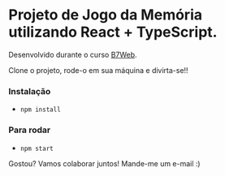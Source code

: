 # Projeto de Jogo da Memória utilizando React + TypeScript.

Desenvolvido durante o curso [B7Web](https://b7web.com.br).

Clone o projeto, rode-o em sua máquina e divirta-se!!

### Instalação 
- `npm install`

### Para rodar
- `npm start`

Gostou? Vamos colaborar juntos! Mande-me um e-mail :)